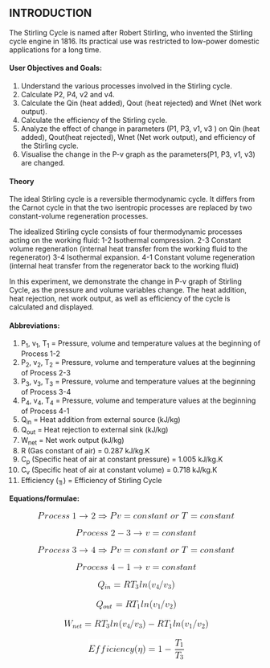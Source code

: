 ## INTRODUCTION<br>

The Stirling Cycle is named after Robert Stirling, who invented the Stirling cycle engine in 1816. Its practical use was restricted to low-power domestic applications for a long time.

#### User Objectives and Goals:<br>

  1. Understand the various processes involved in the Stirling cycle.
  2. Calculate P2, P4, v2 and v4.
  3. Calculate the Qin (heat added), Qout (heat rejected) and Wnet (Net work output).
  4. Calculate the efficiency of the Stirling cycle.
  5. Analyze the effect of change in parameters (P1, P3, v1, v3 ) on Qin (heat added), Qout(heat rejected), Wnet (Net work output), and efficiency of the Stirling cycle.
  6. Visualise the change in the P-v graph as the parameters(P1, P3, v1, v3) are changed.


#### Theory<br>

The ideal Stirling cycle is a reversible thermodynamic cycle. It differs from the Carnot cycle in that the two isentropic processes are replaced by two constant-volume regeneration processes.

The idealized Stirling cycle consists of four thermodynamic processes acting on the working fluid:
1-2 Isothermal compression.
2-3 Constant volume regeneration (internal heat transfer from the working fluid to the regenerator)
3-4 Isothermal expansion.
4-1 Constant volume regeneration (internal heat transfer from the regenerator back to the working fluid)

In this experiment, we demonstrate the change in P-v graph of Stirling Cycle, as the pressure and volume variables change. The heat addition, heat rejection, net work output, as well as efficiency of the cycle is calculated and displayed.


#### Abbreviations:<br>

1. P<sub>1</sub>, v<sub>1</sub>, T<sub>1</sub> = Pressure, volume and temperature values at the beginning of Process 1-2
2. P<sub>2</sub>, v<sub>2</sub>, T<sub>2</sub> = Pressure, volume and temperature values at the beginning of Process 2-3
3. P<sub>3</sub>, v<sub>3</sub>, T<sub>3</sub> = Pressure, volume and temperature values at the beginning of Process 3-4
4. P<sub>4</sub>, v<sub>4</sub>, T<sub>4</sub> = Pressure, volume and temperature values at the beginning of Process 4-1
5. Q<sub>in</sub> = Heat addition from external source (kJ/kg)
6. Q<sub>out</sub> = Heat rejection to external sink (kJ/kg)
7. W<sub>net</sub> = Net work output (kJ/kg)
8. R (Gas constant of air) = 0.287 kJ/kg.K
9. C<sub>p</sub> (Specific heat of air at constant pressure) = 1.005 kJ/kg.K
10. C<sub>v</sub> (Specific heat of air at constant volume) = 0.718 kJ/kg.K
11. Efficiency (╖) = Efficiency of Stirling Cycle

#### Equations/formulae:<br>

<center><img src="./images/equations/eq1.png" /></center>
<br>

<center><img src="./images/equations/eq2.png" /></center>
<br>

<center><img src="./images/equations/eq3.png" /></center>
<br>

<center><img src="./images/equations/eq4.png" /></center>
<br>

<center><img src="./images/equations/eq5.png" /></center>
<br>

<center><img src="./images/equations/eq6.png" /></center>
<br>

<center><img src="./images/equations/eq7.png" /></center>
<br>

<center><img src="./images/equations/eq8.png" /></center>
<br>
